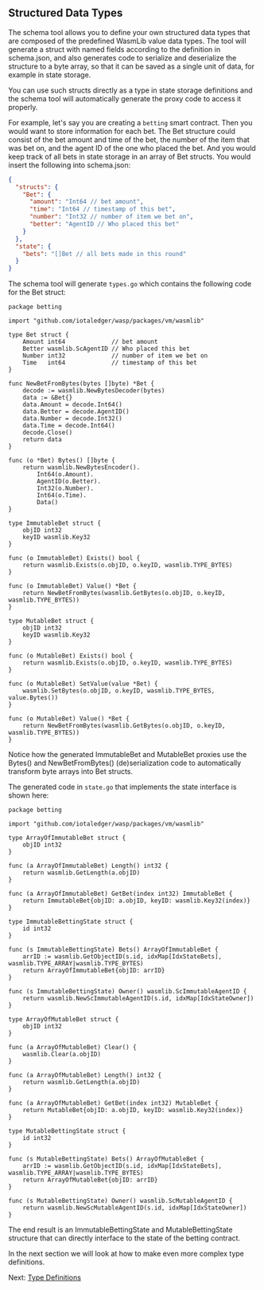 ## Structured Data Types

The schema tool allows you to define your own structured data types that are composed of
the predefined WasmLib value data types. The tool will generate a struct with named fields
according to the definition in schema.json, and also generates code to serialize and
deserialize the structure to a byte array, so that it can be saved as a single unit of
data, for example in state storage.

You can use such structs directly as a type in state storage definitions and the schema
tool will automatically generate the proxy code to access it properly.

For example, let's say you are creating a `betting` smart contract. Then you would want to
store information for each bet. The Bet structure could consist of the bet amount and time
of the bet, the number of the item that was bet on, and the agent ID of the one who placed
the bet. And you would keep track of all bets in state storage in an array of Bet structs.
You would insert the following into schema.json:

```json
{
  "structs": {
    "Bet": {
      "amount": "Int64 // bet amount",
      "time": "Int64 // timestamp of this bet",
      "number": "Int32 // number of item we bet on",
      "better": "AgentID // Who placed this bet"
    }
  },
  "state": {
    "bets": "[]Bet // all bets made in this round"
  }
}
```

The schema tool will generate `types.go` which contains the following code for the Bet
struct:

```golang
package betting

import "github.com/iotaledger/wasp/packages/vm/wasmlib"

type Bet struct {
	Amount int64             // bet amount
	Better wasmlib.ScAgentID // Who placed this bet
	Number int32             // number of item we bet on
	Time   int64             // timestamp of this bet
}

func NewBetFromBytes(bytes []byte) *Bet {
	decode := wasmlib.NewBytesDecoder(bytes)
	data := &Bet{}
	data.Amount = decode.Int64()
	data.Better = decode.AgentID()
	data.Number = decode.Int32()
	data.Time = decode.Int64()
	decode.Close()
	return data
}

func (o *Bet) Bytes() []byte {
	return wasmlib.NewBytesEncoder().
		Int64(o.Amount).
		AgentID(o.Better).
		Int32(o.Number).
		Int64(o.Time).
		Data()
}

type ImmutableBet struct {
	objID int32
	keyID wasmlib.Key32
}

func (o ImmutableBet) Exists() bool {
	return wasmlib.Exists(o.objID, o.keyID, wasmlib.TYPE_BYTES)
}

func (o ImmutableBet) Value() *Bet {
	return NewBetFromBytes(wasmlib.GetBytes(o.objID, o.keyID, wasmlib.TYPE_BYTES))
}

type MutableBet struct {
	objID int32
	keyID wasmlib.Key32
}

func (o MutableBet) Exists() bool {
	return wasmlib.Exists(o.objID, o.keyID, wasmlib.TYPE_BYTES)
}

func (o MutableBet) SetValue(value *Bet) {
	wasmlib.SetBytes(o.objID, o.keyID, wasmlib.TYPE_BYTES, value.Bytes())
}

func (o MutableBet) Value() *Bet {
	return NewBetFromBytes(wasmlib.GetBytes(o.objID, o.keyID, wasmlib.TYPE_BYTES))
}
```

Notice how the generated ImmutableBet and MutableBet proxies use the Bytes() and
NewBetFromBytes() (de)serialization code to automatically transform byte arrays into Bet structs.

The generated code in `state.go` that implements the state interface is shown here:

```golang
package betting

import "github.com/iotaledger/wasp/packages/vm/wasmlib"

type ArrayOfImmutableBet struct {
	objID int32
}

func (a ArrayOfImmutableBet) Length() int32 {
	return wasmlib.GetLength(a.objID)
}

func (a ArrayOfImmutableBet) GetBet(index int32) ImmutableBet {
	return ImmutableBet{objID: a.objID, keyID: wasmlib.Key32(index)}
}

type ImmutableBettingState struct {
	id int32
}

func (s ImmutableBettingState) Bets() ArrayOfImmutableBet {
	arrID := wasmlib.GetObjectID(s.id, idxMap[IdxStateBets], wasmlib.TYPE_ARRAY|wasmlib.TYPE_BYTES)
	return ArrayOfImmutableBet{objID: arrID}
}

func (s ImmutableBettingState) Owner() wasmlib.ScImmutableAgentID {
	return wasmlib.NewScImmutableAgentID(s.id, idxMap[IdxStateOwner])
}

type ArrayOfMutableBet struct {
	objID int32
}

func (a ArrayOfMutableBet) Clear() {
	wasmlib.Clear(a.objID)
}

func (a ArrayOfMutableBet) Length() int32 {
	return wasmlib.GetLength(a.objID)
}

func (a ArrayOfMutableBet) GetBet(index int32) MutableBet {
	return MutableBet{objID: a.objID, keyID: wasmlib.Key32(index)}
}

type MutableBettingState struct {
	id int32
}

func (s MutableBettingState) Bets() ArrayOfMutableBet {
	arrID := wasmlib.GetObjectID(s.id, idxMap[IdxStateBets], wasmlib.TYPE_ARRAY|wasmlib.TYPE_BYTES)
	return ArrayOfMutableBet{objID: arrID}
}

func (s MutableBettingState) Owner() wasmlib.ScMutableAgentID {
	return wasmlib.NewScMutableAgentID(s.id, idxMap[IdxStateOwner])
}
```

The end result is an ImmutableBettingState and MutableBettingState structure that can
directly interface to the state of the betting contract.

In the next section we will look at how to make even more complex type definitions.

Next: [Type Definitions](typedefs.md)
